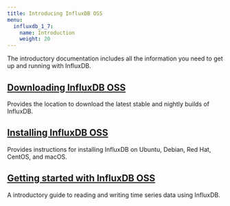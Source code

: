 ```yaml
---
title: Introducing InfluxDB OSS
menu:
  influxdb_1_7:
    name: Introduction
    weight: 20
---
```


The introductory documentation includes all the information you need to get up and running with InfluxDB.

## [Downloading InfluxDB OSS](https://influxdata.com/downloads/#influxdb)

Provides the location to download the latest stable and nightly builds of InfluxDB.

## [Installing InfluxDB OSS](/influxdb/v1.7/introduction/installation/)

Provides instructions for installing InfluxDB on Ubuntu, Debian, Red Hat, CentOS, and macOS.

## [Getting started with InfluxDB OSS](/influxdb/v1.7/introduction/getting-started/)

A introductory guide to reading and writing time series data using InfluxDB.
